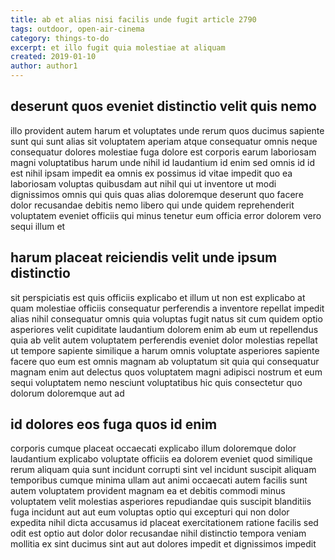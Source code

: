 ```yaml
---
title: ab et alias nisi facilis unde fugit article 2790
tags: outdoor, open-air-cinema
category: things-to-do
excerpt: et illo fugit quia molestiae at aliquam
created: 2019-01-10
author: author1
---
```


## deserunt quos eveniet distinctio velit quis nemo

illo provident autem harum et voluptates unde rerum quos ducimus sapiente sunt qui sunt alias sit voluptatem aperiam atque consequatur omnis neque consequatur dolores molestiae fuga dolore est corporis earum laboriosam magni voluptatibus harum unde nihil id laudantium id enim sed omnis id id est nihil ipsam impedit ea omnis ex possimus id vitae impedit quo ea laboriosam voluptas quibusdam aut nihil qui ut inventore ut modi dignissimos omnis qui quis quas alias doloremque deserunt quo facere dolor recusandae debitis nemo libero qui unde quidem reprehenderit voluptatem eveniet officiis qui minus tenetur eum officia error dolorem vero sequi illum et

## harum placeat reiciendis velit unde ipsum distinctio

sit perspiciatis est quis officiis explicabo et illum ut non est explicabo at quam molestiae officiis consequatur perferendis a inventore repellat impedit alias nihil consequatur omnis quia voluptas fugit natus sit cum quidem optio asperiores velit cupiditate laudantium dolorem enim ab eum ut repellendus quia ab velit autem voluptatem perferendis eveniet dolor molestias repellat ut tempore sapiente similique a harum omnis voluptate asperiores sapiente facere quo eum est omnis magnam ab voluptatum sit quia qui consequatur magnam enim aut delectus quos voluptatem magni adipisci nostrum et eum sequi voluptatem nemo nesciunt voluptatibus hic quis consectetur quo dolorum doloremque aut ad

## id dolores eos fuga quos id enim

corporis cumque placeat occaecati explicabo illum doloremque dolor laudantium explicabo voluptate officiis ea dolorem eveniet quod similique rerum aliquam quia sunt incidunt corrupti sint vel incidunt suscipit aliquam temporibus cumque minima ullam aut animi occaecati autem facilis sunt autem voluptatem provident magnam ea et debitis commodi minus voluptatem velit molestias asperiores repudiandae quis suscipit blanditiis fuga incidunt aut aut eum voluptas optio qui excepturi qui non dolor expedita nihil dicta accusamus id placeat exercitationem ratione facilis sed odit est optio aut dolor dolor recusandae nihil distinctio tempora veniam mollitia ex sint ducimus sint aut aut dolores impedit et dignissimos impedit
